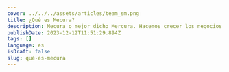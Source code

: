```yaml
---
cover: ../../../assets/articles/team_sm.png
title: ¿Qué es Mecura?
description: Mecura o mejor dicho Mercura. Hacemos crecer los negocios con herramientas de venta en línea como configuradores de productos.
publishDate: 2023-12-12T11:51:29.894Z
tags: []
language: es
isDraft: false
slug: qué-es-mecura
---
```


